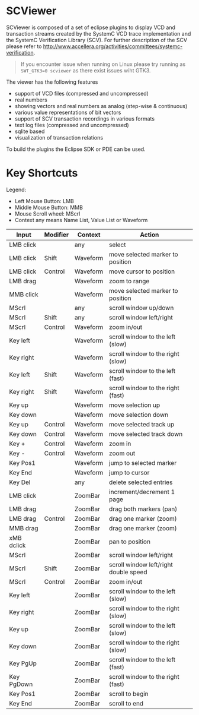 SCViewer
========

SCViewer is composed of a set of eclipse plugins to display VCD and transaction streams 
created by the SystemC VCD trace implementation and the SystemC Verification Library (SCV).
For further description of the SCV please refer to 
http://www.accellera.org/activities/committees/systemc-verification.

> If you encounter issue when running on Linux please try running as `SWT_GTK3=0 scviewer` as there exist issues wiht GTK3.

The viewer has the following features
- support of VCD files (compressed and uncompressed)
 - real numbers
 - showing vectors and real numbers as analog (step-wise & continuous)
 - various value representations of bit vectors
- support of SCV transaction recordings in various formats
 - text log files (compressed and uncompressed)
 - sqlite based 
 - visualization of transaction relations

To build the plugins the Eclipse SDK or PDE can be used.

Key Shortcuts
=============

Legend:

* Left Mouse Button: LMB
* Middle Mouse Button: MMB
* Mouse Scroll wheel: MScrl
* Context any means Name List, Value List or Waveform

| Input      | Modifier | Context  | Action                            |
|------------|----------|----------|-----------------------------------|
| LMB click  |          | any      | select                            |
| LMB click  | Shift    | Waveform | move selected marker to position  |
| LMB click  | Control  | Waveform | move cursor to position           |
| LMB drag   |          | Waveform | zoom to range                     |
| MMB click  |          | Waveform | move selected marker to position  |
| MScrl      |          | any      | scroll window up/down             |
| MScrl      | Shift    | any      | scroll window left/right          |
| MScrl      | Control  | Waveform | zoom in/out                       |
| Key left   |          | Waveform | scroll window to the left (slow)  |
| Key right  |          | Waveform | scroll window to the right (slow) |
| Key left   | Shift    | Waveform | scroll window to the left (fast)  |
| Key right  | Shift    | Waveform | scroll window to the right (fast) |
| Key up     |          | Waveform | move selection up                 |
| Key down   |          | Waveform | move selection down               |
| Key up     | Control  | Waveform | move selected track up            |
| Key down   | Control  | Waveform | move selected track down          |
| Key +      | Control  | Waveform | zoom in                           |
| Key -      | Control  | Waveform | zoom out                          |
| Key Pos1   |          | Waveform | jump to selected marker           |
| Key End    |          | Waveform | jump to cursor                    |
| Key Del    |          | any      | delete selected entries           |
| LMB click  |          | ZoomBar  | increment/decrement 1 page        |
| LMB drag   |          | ZoomBar  | drag both markers (pan)           |
| LMB drag   | Control  | ZoomBar  | drag one marker (zoom)            |
| MMB drag   |          | ZoomBar  | drag one marker (zoom)            |
| xMB dclick |          | ZoomBar  | pan to position                   |
| MScrl      |          | ZoomBar  | scroll window left/right          |
| MScrl      | Shift    | ZoomBar  | scroll window left/right double speed |
| MScrl      | Control  | ZoomBar  | zoom in/out                       |
| Key left   |          | ZoomBar  | scroll window to the left (slow)  |
| Key right  |          | ZoomBar  | scroll window to the right (slow) |
| Key up     |          | ZoomBar  | scroll window to the left (slow)  |
| Key down   |          | ZoomBar  | scroll window to the right (slow) |
| Key PgUp   |          | ZoomBar  | scroll window to the left (fast)  |
| Key PgDown |          | ZoomBar  | scroll window to the right (fast) |
| Key Pos1   |          | ZoomBar  | scroll to begin                   |
| Key End    |          | ZoomBar  | scroll to end                     |

